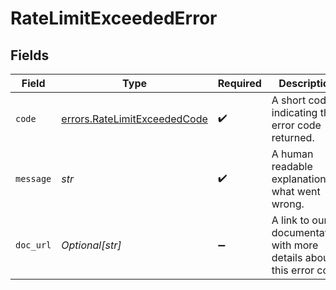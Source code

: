 # RateLimitExceededError


## Fields

| Field                                                                        | Type                                                                         | Required                                                                     | Description                                                                  | Example                                                                      |
| ---------------------------------------------------------------------------- | ---------------------------------------------------------------------------- | ---------------------------------------------------------------------------- | ---------------------------------------------------------------------------- | ---------------------------------------------------------------------------- |
| `code`                                                                       | [errors.RateLimitExceededCode](../../models/errors/ratelimitexceededcode.md) | :heavy_check_mark:                                                           | A short code indicating the error code returned.                             | rate_limit_exceeded                                                          |
| `message`                                                                    | *str*                                                                        | :heavy_check_mark:                                                           | A human readable explanation of what went wrong.                             | The requested resource was not found.                                        |
| `doc_url`                                                                    | *Optional[str]*                                                              | :heavy_minus_sign:                                                           | A link to our documentation with more details about this error code          | https://dub.co/docs/api-reference/errors#rate-limit_exceeded                 |